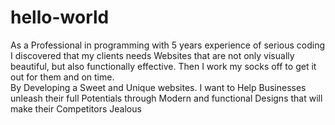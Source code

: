 # hello-world

As a Professional in programming with 5 years experience of serious coding I discovered that my clients needs Websites  that are not only visually beautiful, but also functionally effective. Then I work my socks off to get it out for them and on time.  
By Developing a Sweet and Unique websites.  I want to Help Businesses unleash their full Potentials through Modern and functional Designs that will make their Competitors Jealous
